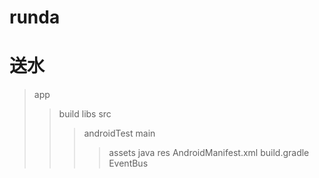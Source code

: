 # runda
送水
====

>app
>>build
>>libs
>>src
>>>androidTest
>>>main
>>>>assets
>>>>java
>>>>res
>>>>AndroidManifest.xml
>>>build.gradle
>EventBus